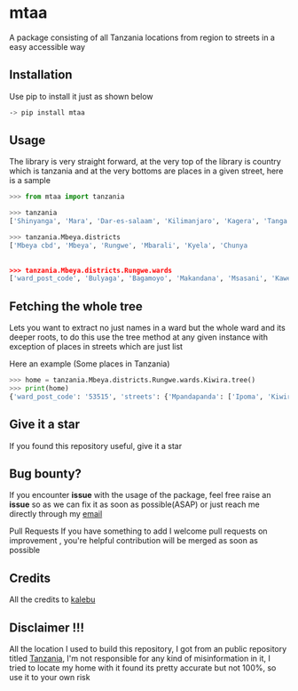 # mtaa
A package consisting of all Tanzania locations from region to streets in a easy accessible way


Installation 
------------------

Use pip to install it just as shown below 

```bash
-> pip install mtaa
```

Usage 
-----------
The library is very straight forward, at the very top of the library is country which is tanzania and at the very bottoms are places in a given street, here is a sample

```python
>>> from mtaa import tanzania

>>> tanzania
['Shinyanga', 'Mara', 'Dar-es-salaam', 'Kilimanjaro', 'Kagera', 'Tanga', 'Mwanza', 'Tabora', 'Kigoma', 'Pwani', 'Ruvuma', 'Mtwara', 'Morogoro', 'Rukwa', 'Katavi', 'Simiyu', 'Geita', 'Arusha', 'Iringa', 'Mbeya', 'Njombe', 'Manyara', 'Lindi', 'Singida', 'Songwe', 'Dodoma']

>>> tanzania.Mbeya.districts
['Mbeya cbd', 'Mbeya', 'Rungwe', 'Mbarali', 'Kyela', 'Chunya
 
 
>>> tanzania.Mbeya.districts.Rungwe.wards
['ward_post_code', 'Bulyaga', 'Bagamoyo', 'Makandana', 'Msasani', 'Kawetele', 'Itagata', 'Ibigi', 'Kyimo', 'Suma', 'Masoko', 'Mpuguso', 'Malindo', 'Lufingo', 'Kiwira', 'Nkunga', 'Ikuti', 'Kisondela', 'Ilima', 'Bujela', 'Masukulu', 'Kisiba', 'Kabula', 'Lupata', 'Kambasegela', 'Kisegese', 'Itete', 'Lufilyo', 'Lwangwa', 'Mpombo', 'Isange', 'Kandete', 'Luteba', 'Isongole', 'Kinyala', 'Matwebe', 'Masebe', 'Swaya', 'Iponjola', 'Lupepo', 'Ndanto', 'Ntaba', 'Mpata']

```

Fetching the whole tree
-------------------------
Lets you want to extract no just names in a ward but the whole ward and its deeper roots, to do this use the tree method at any given instance with exception of places in streets which are just list 

Here an example (Some places in Tanzania)

```python
>>> home = tanzania.Mbeya.districts.Rungwe.wards.Kiwira.tree()
>>> print(home)
{'ward_post_code': '53515', 'streets': {'Mpandapanda': ['Ipoma', 'Kiwira kati', 'Mpandapanda', 'Ilongoboto', 'Isange'], 'Kikota': ['Lukwego', 'Lubwe', "Kang'eng'e", 'Ilamba', 'Kikota', 'Ipande'], 'Ibula': ['Kibumbe', 'Ibula', 'Kanyegele', 'Sanu - salala kalongo', 'Katela'], 'Ilundo': ['Bujinga', 'Ibagha a', 'Buswema', 'Ibagha b', 'Kanyambala', 'Lusungo'], 'Ilolo': ['Ibigi', 'Ilolo', 'Itekele', 'Masebe', 'Masugwa', 'Kisungu']}}

```

 Give it a star 
 ---------------

If you found this repository useful, give it a star 



Bug bounty?
-----------------

If you encounter **issue** with the usage of the package, feel free raise an **issue** so as 
we can fix it as soon as possible(ASAP) or just reach me directly through my [email](isaackeinstein@gmail.com)


Pull Requests
If you have something to add I welcome pull requests on improvement , you're helpful contribution will be merged as soon as possible

Credits
------------
All the credits to [kalebu](github.com/kalebu)

Disclaimer !!!
------------
All the location I used to build this repository, I got from an public repository titled [Tanzania](https://github.com/HackEAC/tanzania-locations-db), 
I'm not responsible for any kind of misinformation in it, I tried to locate my home with it found its pretty accurate but not 100%, so use it to your own risk
